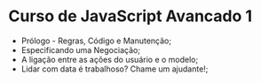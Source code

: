 # Curso de JavaScript Avancado 1

- Prólogo - Regras, Código e Manutenção;
- Especificando uma Negociação;
- A ligação entre as ações do usuário e o modelo;
- Lidar com data é trabalhoso? Chame um ajudante!;
